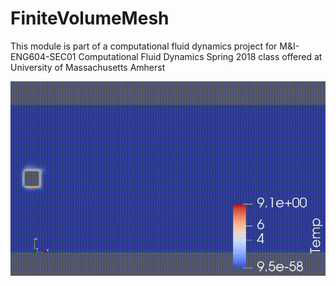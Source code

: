 # FiniteVolumeMesh

This module is part of a computational fluid dynamics project for M&I-ENG604-SEC01 Computational Fluid Dynamics Spring 2018 class offered at University of Massachusetts Amherst

![](flow.gif)
